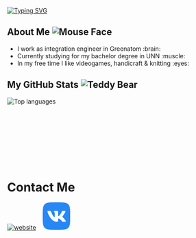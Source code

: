 <a href="https://git.io/typing-svg"><img src="https://readme-typing-svg.demolab.com?font=Work+Sans&pause=1000&color=B8BFF7&random=true&width=435&lines=Hello!+My+name+is+Alisa+~" alt="Typing SVG" /></a>
<h2>About Me <img src="https://raw.githubusercontent.com/Tarikul-Islam-Anik/Animated-Fluent-Emojis/master/Emojis/Animals/Mouse%20Face.png" alt="Mouse Face" width="25" height="25" /></h2>
<ul> 
<li>I work as integration engineer in Greenatom :brain:</li>
<li>Currently studying for my bachelor degree in UNN :muscle:</li>
<li>In my free time I like videogames, handicraft & knitting :eyes:</li>
</ul>

<h2>My GitHub Stats <img src="https://raw.githubusercontent.com/Tarikul-Islam-Anik/Animated-Fluent-Emojis/master/Emojis/Activities/Teddy%20Bear.png" alt="Teddy Bear" width="25" height="25" /> </h2> 
<img align="left" src="https://github-readme-stats.vercel.app/api/top-langs?username=bouffee&langs_count=10&show_icons=true&locale=en&layout=compact&theme=tokyonight" alt="Top languages" height="192px"  width="500px"/>

# Contact Me
[![website](./tg_logo.svg)](https://t.me/bouffee_2)
&nbsp;&nbsp;
[![website](./vk_logo.png)](https://vk.com/bouffee)
&nbsp;&nbsp;
